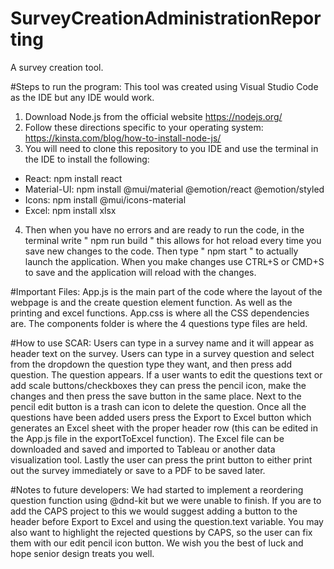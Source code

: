# SurveyCreationAdministrationReporting
A survey creation tool. 

#Steps to run the program:
This tool was created using Visual Studio Code as the IDE but any IDE would work.
1) Download Node.js from the official website https://nodejs.org/
2) Follow these directions specific to your operating system: https://kinsta.com/blog/how-to-install-node-js/
3) You will need to clone this repository to you IDE and use the terminal in the IDE to install the following:
- React: npm install react
- Material-UI: npm install @mui/material @emotion/react @emotion/styled
- Icons: npm install @mui/icons-material
- Excel: npm install xlsx
4) Then when you have no errors and are ready to run the code, in the terminal write " npm run build " this allows for hot reload every time you save new changes to the code. Then type " npm start " to actually launch the application. When you make changes use CTRL+S or CMD+S to save and the application will reload with the changes. 

#Important Files: 
App.js is the main part of the code where the layout of the webpage is and the create question element function. As well as the printing and excel functions. 
App.css is where all the CSS dependencies are.
The components folder is where the 4 questions type files are held. 

#How to use SCAR:
Users can type in a survey name and it will appear as header text on the survey. 
Users can type in a survey question and select from the dropdown the question type they want, and then press add question. 
The question appears. If a user wants to edit the questions text or add scale buttons/checkboxes they can press the pencil icon, make the changes and then press the save button in the same place. 
Next to the pencil edit button is a trash can icon to delete the question. 
Once all the questions have been added users press the Export to Excel button which generates an Excel sheet with the proper header row (this can be edited in the App.js file in the exportToExcel function). The Excel file can be downloaded and saved and imported to Tableau or another data visualization tool.
Lastly the user can press the print button to either print out the survey immediately or save to a PDF to be saved later. 

#Notes to future developers:
We had started to implement a reordering question function using @dnd-kit but we were unable to finish. 
If you are to add the CAPS project to this we would suggest adding a button to the header before Export to Excel and using the question.text variable. You may also want to highlight the rejected questions by CAPS, so the user can fix them with our edit pencil icon button. 
We wish you the best of luck and hope senior design treats you well. 
